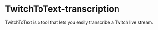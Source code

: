 # TwitchToText-transcription
TwitchToText is a tool that lets you easily transcribe a Twitch live stream.
